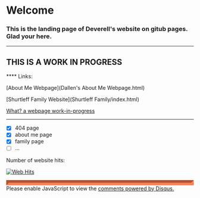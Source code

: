# **Welcome**
### This is the landing page of Deverell's website on gitub pages. Glad your here.

---
**THIS IS A WORK IN PROGRESS**
---

**** Links:

[About Me Webpage](Dallen's About Me Webpage.html)  
 
[Shurtleff Family Website](Shurtleff Family/index.html)
 
[What? a webpage work-in-progress](What.html)

---


- [x] 404 page
- [x] about me page
- [x] family page
- [ ] ...

Number of website hits:
<!-- hitwebcounter Code START -->
<a href="https://www.hitwebcounter.com" target="_blank">
<img src="https://hitwebcounter.com/counter/counter.php?page=7678712&style=0001&nbdigits=5&type=ip&initCount=0" title="Total Website Hits" Alt="Web Hits"   border="0" /></a>             <frame src="Navigation/Sidebar.html" name="Menu" frameborder="NO" marginwidth="0" marginheight="10">

<p>
<div id="disqus_thread" style="border-style: inset;border-color: coral;border-width: 7px;"></div>
<script>

/**
*  RECOMMENDED CONFIGURATION VARIABLES: EDIT AND UNCOMMENT THE SECTION BELOW TO INSERT DYNAMIC VALUES FROM YOUR PLATFORM OR CMS.
*  LEARN WHY DEFINING THESE VARIABLES IS IMPORTANT: https://disqus.com/admin/universalcode/#configuration-variables*/
/*
var disqus_config = function () {
this.page.url = https://deverellmanning.github.io/;  // Replace PAGE_URL with your page's canonical URL variable
this.page.identifier = PAGE_IDENTIFIER; // Replace PAGE_IDENTIFIER with your page's unique identifier variable
};
*/
(function() { // DON'T EDIT BELOW THIS LINE
var d = document, s = d.createElement('script');
s.src = 'https://https-deverellmanning-github-io.disqus.com/embed.js';
s.setAttribute('data-timestamp', +new Date());
(d.head || d.body).appendChild(s);
})();
</script>
<noscript>Please enable JavaScript to view the <a href="https://disqus.com/?ref_noscript">comments powered by Disqus.</a></noscript>
</p>
<script id="dsq-count-scr" src="//https-deverellmanning-github-io.disqus.com/count.js" async></script>

                            
